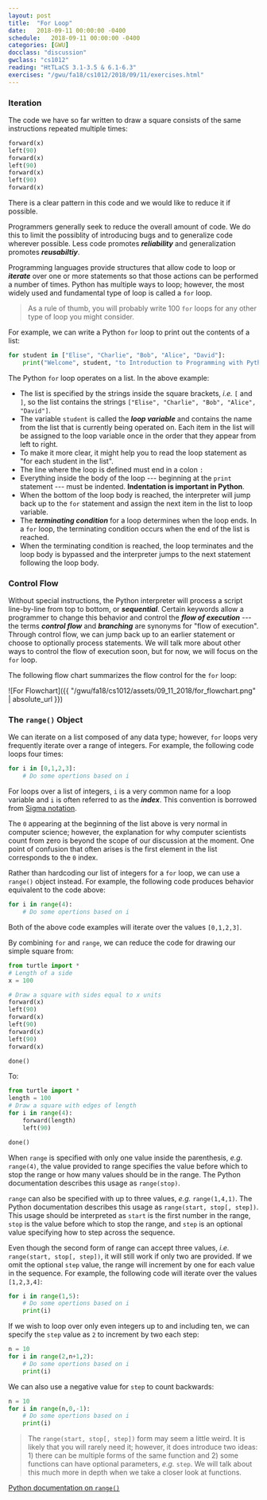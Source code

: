 ```yaml
---
layout: post
title:  "For Loop"
date:   2018-09-11 00:00:00 -0400
schedule:   2018-09-11 00:00:00 -0400
categories: [GWU]
docclass: "discussion"
gwclass: "cs1012"
reading: "HtTLaCS 3.1-3.5 & 6.1-6.3"
exercises: "/gwu/fa18/cs1012/2018/09/11/exercises.html"
---
```

<head>
  <link href="/css/syntax.css" rel="stylesheet">
</head>


### Iteration
The code we have so far written to draw a square consists of the same instructions repeated multiple times:

```python
forward(x)
left(90)
forward(x)
left(90)
forward(x)
left(90)
forward(x)
```

There is a clear pattern in this code and we would like to reduce it if possible.

Programmers generally seek to reduce the overall amount of code.  We do this to limit the possiblity of introducing bugs and to generalize code wherever possible. Less code promotes _**reliability**_ and generalization promotes _**reusabiltiy**_.

Programming languages provide structures that allow code to loop or _**iterate**_ over one or more statements so that those actions can be performed a number of times.  Python has multiple ways to loop; however, the most widely used and fundamental type of loop is called a ```for``` loop.

> As a rule of thumb, you will probably write 100 ```for``` loops for any other type of loop you might consider.

For example, we can write a Python ```for``` loop to print out the contents of a list:
```python
for student in ["Elise", "Charlie", "Bob", "Alice", "David"]:
    print("Welcome", student, "to Introduction to Programming with Python")
```

The Python ```for``` loop operates on a list.  In the above example:
* The list is specified by the strings inside the square brackets, _i.e._ ```[``` and ```]```, so the list contains the strings ```["Elise", "Charlie", "Bob", "Alice", "David"]```.
* The variable ```student``` is called the _**loop variable**_ and contains the name from the list that is currently being operated on.  Each item in the list will be assigned to the loop variable once in the order that they appear from left to right.
* To make it more clear, it might help you to read the loop statement as "for each student in the list".
* The line where the loop is defined must end in a colon ```:```
* Everything inside the body of the loop --- beginning at the ```print``` statement --- must be indented.  **Indentation is important in Python**.
* When the bottom of the loop body is reached, the interpreter will jump back up to the ```for``` statement and assign the next item in the list to loop variable.
* The _**terminating condition**_ for a loop determines when the loop ends.  In a ```for``` loop, the terminating condition occurs when the end of the list is reached.
* When the terminating condition is reached, the loop terminates and the loop body is bypassed and the interpreter jumps to the next statement following the loop body.


### Control Flow
Without special instructions, the Python interpreter will process a script line-by-line from top to bottom, or _**sequential**_.  Certain keywords allow a programmer to change this behavior and control the _**flow of execution**_  --- the terms _**control flow**_ and _**branching**_ are synonyms for "flow of execution".  Through control flow, we can jump back up to an earlier statement or choose to optionally process statements.  We will talk more about other ways to control the flow of execution soon, but for now, we will focus on the ```for``` loop.

The following flow chart summarizes the flow control for the ```for``` loop:

![For Flowchart]({{ "/gwu/fa18/cs1012/assets/09_11_2018/for_flowchart.png" | absolute_url }})

### The ```range()``` Object
We can iterate on a list composed of any data type; however, ```for``` loops very frequently iterate over a range of integers.  For example, the following code loops four times:

```python
for i in [0,1,2,3]:
    # Do some opertions based on i
```

For loops over a list of integers, ```i``` is a very common name for a loop variable and ```i``` is often referred to as the _**index**_.  This convention is borrowed from [Sigma notation](https://en.wikipedia.org/wiki/Summation).

The ```0``` appearing at the beginning of the list above is very normal in computer science; however, the explanation for why computer scientists count from zero is beyond the scope of our discussion at the moment.  One point of confusion that often arises is the first element in the list corresponds to the ```0``` index.

Rather than hardcoding our list of integers for a ```for``` loop, we can use a ```range()``` object instead.  For example, the following code produces behavior equivalent to the code above:
```python
for i in range(4):
    # Do some opertions based on i
```
Both of the above code examples will iterate over the values ```[0,1,2,3]```.

By combining ```for``` and ```range```, we can reduce the code for drawing our simple square from:

```python
from turtle import *
# Length of a side
x = 100

# Draw a square with sides equal to x units
forward(x)
left(90)
forward(x)
left(90)
forward(x)
left(90)
forward(x)

done()
```

To:

```python
from turtle import *
length = 100
# Draw a square with edges of length
for i in range(4):
    forward(length)
    left(90)

done()
```

When ```range``` is specified with only one value inside the parenthesis, _e.g._ ```range(4)```, the value provided to range specifies the value before which to stop the range or how many values should be in the range.  The Python documentation describes this usage as ```range(stop)```.

```range``` can also be specified with up to three values, _e.g._ ```range(1,4,1)```.  The Python documentation describes this usage as ```range(start, stop[, step])```.  This usage should be interpreted as ```start``` is the first number in the range, ```stop``` is the value before which to stop the range, and ```step``` is an optional value specifying how to step across the sequence.

Even though the second form of range can accept three values, _i.e._ ```range(start, stop[, step])```, it will still work if only two are provided.  If we omit the optional ```step``` value, the range will increment by one for each value in the sequence.  For example, the following code will iterate over the values ```[1,2,3,4]```:
```python
for i in range(1,5):
    # Do some opertions based on i
    print(i)
```

If we wish to loop over only even integers up to and including ten, we can specify the ```step``` value as ```2``` to increment by two each step:
```python
n = 10
for i in range(2,n+1,2):
    # Do some opertions based on i
    print(i)
```

We can also use a negative value for ```step``` to count backwards:
```python
n = 10
for i in range(n,0,-1):
    # Do some opertions based on i
    print(i)
```

> The ```range(start, stop[, step])``` form may seem a little weird.  It is likely that you will rarely need it; however, it does introduce two ideas: 1) there can be multiple forms of the same function and 2) some functions can have optional parameters, _e.g._ ```step```.  We will talk about this much more in depth when we take a closer look at functions.


[Python documentation on ```range()```](https://docs.python.org/3/library/stdtypes.html#ranges)

